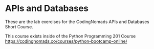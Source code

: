 # APIs and Databases

These are the lab exercises for the CodingNomads APIs and Databases Short Course.

This course exists inside of the Python Programming 201 Course https://codingnomads.co/courses/python-bootcamp-online/